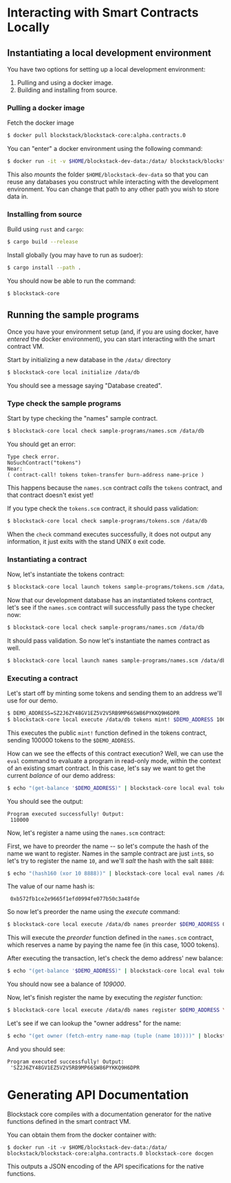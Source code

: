 # Interacting with Smart Contracts Locally
## Instantiating a local development environment

You have two options for setting up a local development environment:

1. Pulling and using a docker image.
2. Building and installing from source.

### Pulling a docker image

Fetch the docker image

```bash
$ docker pull blockstack/blockstack-core:alpha.contracts.0
```

You can "enter" a docker environment using the following command:

```bash
$ docker run -it -v $HOME/blockstack-dev-data:/data/ blockstack/blockstack-core:alpha.contracts.0 bash
```

This also _mounts_ the folder `$HOME/blockstack-dev-data` so that you
can reuse any databases you construct while interacting with the
development environment. You can change that path to any other path
you wish to store data in.

### Installing from source

Build using `rust` and `cargo`:

```bash
$ cargo build --release
```

Install globally (you may have to run as sudoer):

```bash
$ cargo install --path .
```

You should now be able to run the command:

```bash
$ blockstack-core
```

## Running the sample programs

Once you have your environment setup (and, if you are using docker,
have _entered_ the docker environment), you can start interacting
with the smart contract VM.

Start by initializing a new database in the `/data/` directory

```bash
$ blockstack-core local initialize /data/db
```

You should see a message saying "Database created".


### Type check the sample programs

Start by type checking the "names" sample contract.

```bash
$ blockstack-core local check sample-programs/names.scm /data/db
```

You should get an error:

```
Type check error.
NoSuchContract("tokens")
Near:
( contract-call! tokens token-transfer burn-address name-price )
```

This happens because the `names.scm` contract _calls_ the `tokens` contract, and
that contract doesn't exist yet!

If you type check the `tokens.scm` contract, it should pass validation:

```bash
$ blockstack-core local check sample-programs/tokens.scm /data/db
```

When the `check` command executes successfully, it does not output any information,
it just exits with the stand UNIX `0` exit code.

### Instantiating a contract

Now, let's instantiate the tokens contract:

```bash
$ blockstack-core local launch tokens sample-programs/tokens.scm /data/db
```

Now that our development database has an instantiated tokens contract, let's see if
the `names.scm` contract will successfully pass the type checker now:

```bash
$ blockstack-core local check sample-programs/names.scm /data/db
```

It should pass validation. So now let's instantiate the names contract as well.

```bash
$ blockstack-core local launch names sample-programs/names.scm /data/db
```

### Executing a contract

Let's start off by minting some tokens and sending them to an address we'll use for our demo.

```bash
$ DEMO_ADDRESS=SZ2J6ZY48GV1EZ5V2V5RB9MP66SW86PYKKQ9H6DPR
$ blockstack-core local execute /data/db tokens mint! $DEMO_ADDRESS 100000
```

This executes the public `mint!` function defined in the tokens contract, sending 100000 tokens to
the `$DEMO_ADDRESS`.

How can we see the effects of this contract execution? Well, we can use the `eval` command to
evaluate a program in read-only mode, within the context of an existing smart contract. In this case,
let's say we want to get the current _balance_ of our demo address:

```bash
$ echo "(get-balance '$DEMO_ADDRESS)" | blockstack-core local eval tokens /data/db
```

You should see the output:

```
Program executed successfully! Output: 
 110000
```

Now, let's register a name using the `names.scm` contract:

First, we have to preorder the name -- so let's compute the
hash of the name we want to register. Names in the sample contract are just
`int`s, so let's try to register the name `10`, and we'll _salt_ the hash with the
salt `8888`:

```bash
$ echo "(hash160 (xor 10 8888))" | blockstack-core local eval names /data/db
```

The value of our name hash is:

```
 0xb572fb1ce2e9665f1efd0994fe077b50c3a48fde
```

So now let's preorder the name using the _execute_ command:

```bash
$ blockstack-core local execute /data/db names preorder $DEMO_ADDRESS 0xb572fb1ce2e9665f1efd0994fe077b50c3a48fde 1000
```

This will execute the _preorder_ function defined in the `names.scm` contract, which reserves a name
by paying the name fee (in this case, 1000 tokens).

After executing the transaction, let's check the demo address' new balance:

```bash
$ echo "(get-balance '$DEMO_ADDRESS)" | blockstack-core local eval tokens /data/db
```

You should now see a balance of _109000_.

Now, let's finish register the name by executing the _register_ function:

```bash
$ blockstack-core local execute /data/db names register $DEMO_ADDRESS \'$DEMO_ADDRESS 10 8888
```

Let's see if we can lookup the "owner address" for the name:

```bash
$ echo "(get owner (fetch-entry name-map (tuple (name 10))))" | blockstack-core local eval names /data/db
```

And you should see:

```
Program executed successfully! Output: 
 'SZ2J6ZY48GV1EZ5V2V5RB9MP66SW86PYKKQ9H6DPR
```

# Generating API Documentation

Blockstack core compiles with a documentation generator for the native functions
defined in the smart contract VM.

You can obtain them from the docker container with:

```
$ docker run -it -v $HOME/blockstack-dev-data:/data/ blockstack/blockstack-core:alpha.contracts.0 blockstack-core docgen
```

This outputs a JSON encoding of the API specifications for the native functions.

